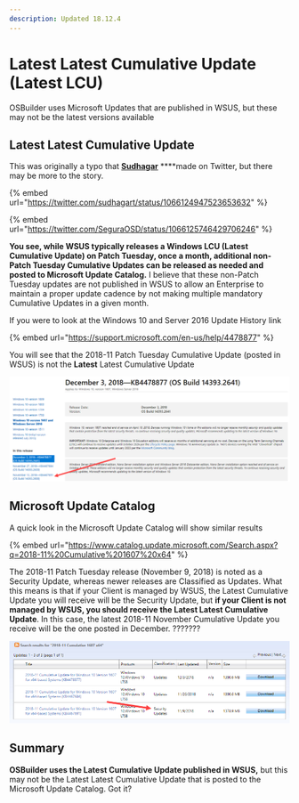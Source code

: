 ```yaml
---
description: Updated 18.12.4
---
```


# Latest Latest Cumulative Update \(Latest LCU\)

OSBuilder uses Microsoft Updates that are published in WSUS, but these may not be the latest versions available

## Latest Latest Cumulative Update

This was originally a typo that [**Sudhagar**](https://twitter.com/sudhagart) ****made on Twitter, but there may be more to the story.

{% embed url="https://twitter.com/sudhagart/status/1066124947523653632" %}

{% embed url="https://twitter.com/SeguraOSD/status/1066125746429706246" %}

**You see, while WSUS typically releases a Windows LCU \(Latest Cumulative Update\) on Patch Tuesday, once a month, additional non-Patch Tuesday Cumulative Updates can be released as needed and posted to Microsoft Update Catalog.**  I believe that these non-Patch Tuesday updates are not published in WSUS to allow an Enterprise to maintain a proper update cadence by not making multiple mandatory Cumulative Updates in a given month.

If you were to look at the Windows 10 and Server 2016 Update History link

{% embed url="https://support.microsoft.com/en-us/help/4478877" %}

You will see that the 2018-11 Patch Tuesday Cumulative Update \(posted in WSUS\) is not the **Latest** Latest Cumulative Update

![2018-11 Patch Tuesday \(November 13, 2018\)](../../.gitbook/assets/2018-12-04_17-11-24%20%281%29.png)

## Microsoft Update Catalog

A quick look in the Microsoft Update Catalog will show similar results

{% embed url="https://www.catalog.update.microsoft.com/Search.aspx?q=2018-11%20Cumulative%201607%20x64" %}

The 2018-11 Patch Tuesday release \(November 9, 2018\) is noted as a Security Update, whereas newer releases are Classified as Updates.  What this means is that if your Client is managed by WSUS, the Latest Cumulative Update you will receive will be the Security Update, but **if your Client is not managed by WSUS, you should receive the Latest Latest Cumulative Update**.  In this case, the latest 2018-11 November Cumulative Update you receive will be the one posted in December.  ???????

![2018-11 Patch Tuesday Security Update](../../.gitbook/assets/2018-12-04_17-09-43.png)

## Summary

**OSBuilder uses the Latest Cumulative Update published in WSUS,** but this may not be the Latest Latest Cumulative Update that is posted to the Microsoft Update Catalog.  Got it?



